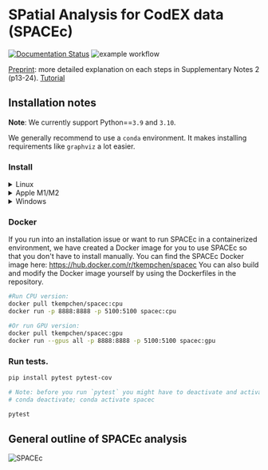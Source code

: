 # SPatial Analysis for CodEX data (SPACEc)

[![Documentation Status](https://readthedocs.org/projects/spacec/badge/?version=latest)](https://spacec.readthedocs.io/en/latest/?badge=latest)
![example workflow](https://github.com/yuqiyuqitan/SPACEc/actions/workflows/ci.yml/badge.svg)

[Preprint](https://doi.org/10.1101/2024.06.29.601349): more detailed explanation on each steps in Supplementary Notes 2 (p13-24).
[Tutorial](https://spacec.readthedocs.io/en/latest/?badge=latest)

## Installation notes

**Note**: We currently support Python==`3.9` and `3.10`.

We generally recommend to use a `conda` environment. It makes installing requirements like `graphviz` a lot easier.

### Install

<details><summary>Linux</summary>

SPACEc should work on most Linux distributions. However, we only tested it on Ubuntu.

1. Download & install Conda package manager. 
    1. We recommend the Miniforge distribution of Mamba (can be found here: https://github.com/conda-forge/miniforge) because it is fast. However, every other version of conda will work as well. The following installation guide will use conda commands. 
2. Go to your terminal and create a conda environemt for SPACEc.
    
    ```bash
    conda create -n spacec
    ```
    
    After creating the environment, activate it. Only if the environment is activated, you install SPACEc into the correct virtual environment. Remember to activate the environment every time you use SPACEc!
    
    ```bash
    conda activate spacec
    ```
    
3. Install dependencies via conda.
    
    ```bash
    # install Python
    conda install python==3.10
    
    # ignore if you have no Nvidia GPU installed
    conda install conda-forge::cudatoolkit=11.2.2 -y
    conda install conda-forge::cudnn=8.1.0.77 -y
    
    conda install -c conda-forge graphviz libvips pyvips openslide-python
    ```
    
4. If you want to use your GPU run these additional commands. Otherwise, only install SPACEc.
    
    ```bash
    # Set environment variables
    mkdir -p $CONDA_PREFIX/etc/conda/activate.d
    echo 'export PATH=$CONDA_PREFIX/bin:$PATH' > $CONDA_PREFIX/etc/conda/activate.d/env_vars.sh
    echo 'export LD_LIBRARY_PATH=$CONDA_PREFIX/lib:$LD_LIBRARY_PATH' >> $CONDA_PREFIX/etc/conda/activate.d/env_vars.sh
    chmod +x $CONDA_PREFIX/etc/conda/activate.d/env_vars.sh
    ```
    
    ```bash
    pip install spacec
    ```
    
    ```bash
    pip install protobuf==3.20.0
    pip install numpy==1.24.*
    pip install tensorflow-gpu==2.8.0
    ```
    
5. If you want to install RAPIDS for GPU-accelerated clustering, note that only RTX20XX or better GPUs are supported.
    
    ```bash
    conda install -c rapidsai -c conda-forge -c nvidia rapids=24.02
    pip install rapids-singlecell==0.9.5
    pip install pandas==1.5.*
    ```
    
6. In case you want to run STELLAR from within SPACEc you also need to install PyTorch Geometric. The right version can be found by checking for your PyTorch version from within Python and then installing the correct version of PyTorch Geometric on top of SPACEc: [https://pytorch-geometric.readthedocs.io/en/2.5.2/notes/installation.html](https://pytorch-geometric.readthedocs.io/en/2.5.2/notes/installation.html)
7. Now you can start your analysis with SPACEc! Consider downloading and stepping through the provided notebooks to learn how SPACEc can be used. SPACEc can be used from your IDE of choice e.g. Jupyter Lab:
    
    ```bash
    jupyter-lab
    ```
    
8. Test if SPACEc loads and if your GPU is visible if you installed the GPU version.
    
    ```python
    import spacec as sp
    sp.hf.check_for_gpu()
    ```

* ⚠️ **IMPORTANT**: always import `spacec` first before importing any other packages
* **Example tonsil data** on [dryad](https://datadryad.org/stash/share/OXTHu8fAybiINGD1S3tIVUIcUiG4nOsjjeWmrvJV-dQ)

</details>


<details><summary>Apple M1/M2</summary>

If you run SPACEc on an Apple M chip, you should consider the additional step 3 to avoid compatibility issues. At the moment, Apple GPUs are not officially supported by SPACEc. 

1. Download & install Conda package manager. 
    1. We recommend the Miniforge distribution of Mamba (which can be found here: https://github.com/conda-forge/miniforge) because it is fast. However, every other version of conda will work as well. The following installation guide will use conda commands. 
2. Go to your terminal and create a conda environemt for SPACEc.
    
    ```bash
    conda create -n spacec
    ```
    
    After creating the environment, activate it. Only if the environment is activated you install SPACEc into the correct virtual environment. Remember to activate the environment every time you use SPACEc!
    
    ```bash
    conda activate spacec
    ```
    
3. If you experience problems with running SPACEc on an Apple M chip, please force the environment to run as an Intel environment.
    
    ```bash
    # set environment; Apple specific
    conda config --env --set subdir osx-64
    ```
    
4. Install dependencies via conda.
    
    ```bash
    # install Python
    conda install python==3.10
    
    conda install install -c conda-forge graphviz libvips pyvips openslide-python
    ```
    
5. Install SPACEc in your conda environment. Note: We provide SPACEc via PyPi; therefore, you need to use pip. 
    
    ```bash
    pip install spacec
    ```
    
6. We observed that on some Apple machines, the correct versions of some dependencies are not always automatically downloaded. Fix the environment for Apple machines by running the following code after installing SPACEc. 
    
    ```bash
    conda install tensorflow=2.10.0
    pip uninstall werkzeug -y
    pip install numpy==1.26.4 werkzeug==2.3.8
    ```
    
7. Now you can start your analysis with SPACEc! Consider downloading and stepping through the provided notebooks to learn how SPACEc can be used. SPACEc can be used from your IDE of choice e.g. Jupyter Lab:
    
    ```bash
    jupyter-lab
    ```
    
8. Test if SPACEc loads. In theory, PyTorch supports MPS now and allows Apple M users to use their GPU. However, not all dependencies support this yet without issues. If you experience MPS-related issues, switch to a CPU-only version of PyTorch.
    
    ```python
    import spacec as sp
    sp.hf.check_for_gpu()
    ```

* ⚠️ **IMPORTANT**: always import `spacec` first before importing any other packages
* **Example tonsil data** on [dryad](https://datadryad.org/stash/share/OXTHu8fAybiINGD1S3tIVUIcUiG4nOsjjeWmrvJV-dQ)

</details>

<details><summary>Windows</summary>

Although SPACEc can run directly on Windows systems, we highly recommend running it in WSL. If you are unfamiliar with WSL, you can find more information on how to use and install it here: https://learn.microsoft.com/en-us/windows/wsl/install

If you decide to use WSL, follow the Linux instructions.

1. Download & install Conda package manager. 
    1. We recommend the Miniforge distribution of Mamba (which can be found here: https://github.com/conda-forge/miniforge) because it is fast. However, every other version of conda will work as well. The following installation guide will use conda commands. 
2. To run SPACEc you will need to install some additional software on windows.
    1. Download the community version of Visual Studio from the official Microsoft website: [https://visualstudio.microsoft.com](https://visualstudio.microsoft.com/)
    2. After installing the software on your system, you will be presented with a launcher that allows you to select the components to be installed on your system.
    3. Install the components needed for C++ development (see screenshots) - The download will be a few GB in size, so prepare to wait depending on your internet connection.
       
        ![image](https://github.com/user-attachments/assets/ca35fe30-8deb-448f-bac7-688774b770aa)
       
        ![image 1](https://github.com/user-attachments/assets/f4344363-5a31-4695-b75c-5ed8c416b7c2)
          
    5. In the meantime, you can already install libvips ([https://www.libvips.org/](https://www.libvips.org/)) by downloading the pre-compiled Windows binaries from this repository: https://github.com/libvips/build-win64-mxe/releases/tag/v8.16.0 and adding them to your PATH. If you are unsure about which version to choose, [vips-dev-w64-all-8.16.0.zip](https://github.com/libvips/build-win64-mxe/releases/download/v8.16.0/vips-dev-w64-all-8.16.0.zip) should work for you. 
    6. Unpack the zip file and add the directory to your PATH environment. If you don’t know how to do that, consider watching this tutorial video that explains the process: [https://www.youtube.com/watch?v=O5iBsdAd1_w](https://www.youtube.com/watch?v=O5iBsdAd1_w)
3. Open conda command line and create an environment for SPACEc
    
    ```bash
    conda create -n spacec
    ```
    
    After creating the environment, activate it. Only if the environment is activated you install SPACEc into the correct virtual environment. Remember to activate the environment every time you use SPACEc!
    
    ```bash
    conda activate spacec
    ```
    
4. Install Python 3.10, git and graphviz in your conda environment using the following command:
    
    ```bash
    conda install python==3.10 
    conda install git graphviz
    ```
    
5. If you want to use Deepcell Mesmer with GPU acceleration (Nvidia GPU), you need to install the correct version of cudatoolkit and cudnn in your environment. For that execute the following code:
    
    ```bash
    conda install conda-forge::cudatoolkit=11.2.2 -y
    conda install conda-forge::cudnn=8.1.0.77 -y
    
    mkdir %CONDA_PREFIX%\etc\conda\activate.d
    echo @echo off > %CONDA_PREFIX%\etc\conda\activate.d\env_vars.bat
    echo set PATH=%CONDA_PREFIX%\bin;%PATH% >> %CONDA_PREFIX%\etc\conda\activate.d\env_vars.bat
    echo set LD_LIBRARY_PATH=%CONDA_PREFIX%\lib;%LD_LIBRARY_PATH% >> %CONDA_PREFIX%\etc\conda\activate.d\env_vars.bat
    ```
    
6. Install SPACEc in your conda environment. Note: We provide SPACEc via PyPi; therefore, you need to use pip. 
    
    ```bash
    pip install spacec
    ```
    
7. Now you can start your analysis with SPACEc! Consider downloading and stepping through the provided notebooks to learn how SPACEc can be used. SPACEc can be used from your IDE of choice e.g. Jupyter Lab:
    
    ```bash
    jupyter-lab
    ```
    
8. Test if SPACEc loads and if your GPU is visible if you installed the GPU version.
    
    ```python
    import spacec as sp
    sp.hf.check_for_gpu()
    ```

* ⚠️ **IMPORTANT**: always import `spacec` first before importing any other packages
* **Example tonsil data** on [dryad](https://datadryad.org/stash/share/OXTHu8fAybiINGD1S3tIVUIcUiG4nOsjjeWmrvJV-dQ)

</details>


### Docker
If you run into an installation issue or want to run SPACEc in a containerized environment, we have created a Docker image for you to use SPACEc so that you don't have to install manually. You can find the SPACEc Docker image here: https://hub.docker.com/r/tkempchen/spacec
You can also build and modify the Docker image yourself by using the Dockerfiles in the repository.

```bash
#Run CPU version:
docker pull tkempchen/spacec:cpu
docker run -p 8888:8888 -p 5100:5100 spacec:cpu

#Or run GPU version:
docker pull tkempchen/spacec:gpu
docker run --gpus all -p 8888:8888 -p 5100:5100 spacec:gpu
```

### Run tests.

```bash
pip install pytest pytest-cov

# Note: before you run `pytest` you might have to deactivate and activate the conda environment first
# conda deactivate; conda activate spacec

pytest
```

## General outline of SPACEc analysis

![SPACEc](https://raw.githubusercontent.com/yuqiyuqitan/SPACEc/master/docs/overview.png)
